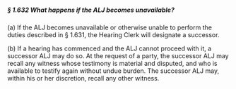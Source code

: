 ##### § 1.632 What happens if the ALJ becomes unavailable? #####

(a) If the ALJ becomes unavailable or otherwise unable to perform the duties described in § 1.631, the Hearing Clerk will designate a successor.

(b) If a hearing has commenced and the ALJ cannot proceed with it, a successor ALJ may do so. At the request of a party, the successor ALJ may recall any witness whose testimony is material and disputed, and who is available to testify again without undue burden. The successor ALJ may, within his or her discretion, recall any other witness.